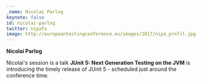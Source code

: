 ```yaml
---
_name: Nicolai Parlog
keynote: false
id: nicolai-parlog
twitter: nipafx
image: http://europeantestingconference.eu/images/2017/nipa_profil.jpg
---
```

**Nicolai Parlog**

Nicolai's session is a talk **JUnit 5: Next Generation Testing on the JVM** is introducing the timely release of JUnit 5 - scheduled just around the conference time.
